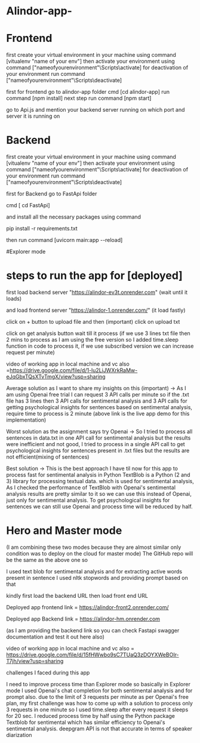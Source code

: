 # Alindor-app-

# Frontend

first create your virtual environment in your machine using command [vitualenv "name of your env"]
then activate your environment using command ["nameofyourenvironment"\Scripts\activate] for deactivation of your environment run command ["nameofyourenvironment"\Scripts\deactivate]

first for frontend go to alindor-app folder
cmd [cd alindor-app]
run command [npm install]
next step
run command [npm start]

go to Api.js and mention your backend server running on which port and server it is running on

# Backend

first create your virtual environment in your machine using command [vitualenv "name of your env"]
then activate your environment using command ["nameofyourenvironment"\Scripts\activate] for deactivation of your environment run command ["nameofyourenvironment"\Scripts\deactivate]

first for Backend go to FastApi folder

cmd [ cd FastApi]

and install all the necessary packages using command

pip install -r requirements.txt 

then run command [uvicorn main:app --reload]

#Explorer mode
# steps to run the app for [deployed]


first load backend server "https://alindor-ev3t.onrender.com" (wait until it loads)

and load frontend server "https://alindor-1.onrender.com/" (it load fastly)

click on + button to upload file and then (important) click on upload txt 

click on get analysis button wait till it process (if we use 3 lines txt file then 2 mins to process as I am using the free version so I added time.sleep function in code to process it, if we use subscribed version we can increase request per minute)


video of working app in local machine and vc also =https://drive.google.com/file/d/1-lu2LiJWXrkRaMw-eJqGbxTQsXTvTmgX/view?usp=sharing

Average solution
as I want to share my insights on this (important)
-> As I am using Openai free trial I can request 3 API calls per minute so if the .txt file has 3 lines then 3 API calls for sentimental analysis and 3 API calls for getting psychological insights for sentences based on sentimental analysis, require time to process is 2 minute (above link is the live app demo for this implementation)

Worst solution
as the assignment says try Openai 
-> So I tried to process all sentences in data.txt in one API call for sentimental analysis but the results were inefficient and not good, I tried to process in a single API call to get psychological insights for sentences present in .txt files but the results are not efficient(mixing of sentences)

Best solution
-> This is the best approach I have til now for this app to process fast 
for sentimental analysis in Python TextBlob is a Python (2 and 3) library for processing textual data. which is used for sentimental analysis, As I checked the performance of TextBlob with Openai's sentimental analysis results are pretty similar to it so we can use this instead of Openai, just only for sentimental analysis. To get psychological insights for sentences we can still use Openai and process time will be reduced by half.

# Hero and Master mode

(I am combining these two modes because they are almost similar only condition was to deploy on the cloud for master mode)
The GitHub repo will be the same as the above one so 

I used text blob for sentimental analysis and for extracting active words present in sentence I used nltk stopwords and providing prompt based on that 

kindly first load the backend URL then load front end URL

Deployed app frontend link = https://alindor-front2.onrender.com/

Deployed app Backend link = https://alindor-hm.onrender.com

(as I am providing the backend link so you can check Fastapi swagger documentation and test it out here also)

video of working app in local machine and vc also = https://drive.google.com/file/d/15fHWwbo9sC7TUaQ3zDOYXWeBOIr-T7jh/view?usp=sharing

challenges I faced during this app
 
I need to improve process time than Explorer mode so basically in Explorer mode I used Openai's chat completion for both sentimental analysis and for prompt also. due to the limit of 3 requests per minute as per Openai's free plan, my first challenge was how to come up with a solution to process only 3 requests in one minute so I used time.sleep after every request it sleeps for 20 sec. I reduced process time by half using the Python package Textblob for sentimental which has similar efficiency to Openai's sentimental analysis.
deepgram API is not that accurate in terms of speaker diarization






